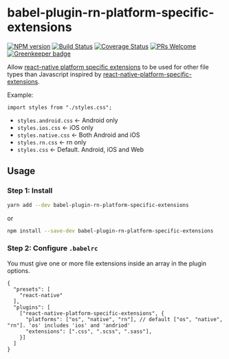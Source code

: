 # babel-plugin-rn-platform-specific-extensions

[![NPM version](http://img.shields.io/npm/v/babel-plugin-rn-platform-specific-extensions.svg)](https://www.npmjs.org/package/babel-plugin-rn-platform-specific-extensions)
[![Build Status](https://travis-ci.org/shinken008/babel-plugin-rn-platform-specific-extensions.svg?branch=main)](https://travis-ci.org/shinken008/babel-plugin-rn-platform-specific-extensions)
[![Coverage Status](https://coveralls.io/repos/github/shinken008/babel-plugin-rn-platform-specific-extensions/badge.svg?branch=main)](https://coveralls.io/github/shinken008/babel-plugin-rn-platform-specific-extensions?branch=main)
[![PRs Welcome](https://img.shields.io/badge/PRs-welcome-brightgreen.svg)](https://egghead.io/courses/how-to-contribute-to-an-open-source-project-on-github)
[![Greenkeeper badge](https://badges.greenkeeper.io/shinken008/babel-plugin-rn-platform-specific-extensions.svg)](https://greenkeeper.io/)

Allow [react-native platform specific extensions](https://facebook.github.io/react-native/docs/platform-specific-code.html#platform-specific-extensions) to be used for other file types than Javascript inspired by [react-native-platform-specific-extensions](https://github.com/shinken008/babel-plugin-react-native-platform-specific-extensions).

Example:

`import styles from "./styles.css";`

* `styles.android.css` <- Android only
* `styles.ios.css` <- iOS only
* `styles.native.css` <- Both Android and iOS
* `styles.rn.css` <- rn only
* `styles.css` <- Default. Android, iOS and Web

## Usage

### Step 1: Install

```sh
yarn add --dev babel-plugin-rn-platform-specific-extensions
```

or

```sh
npm install --save-dev babel-plugin-rn-platform-specific-extensions
```

### Step 2: Configure `.babelrc`

You must give one or more file extensions inside an array in the plugin options.

```
{
  "presets": [
    "react-native"
  ],
  "plugins": [
    ["react-native-platform-specific-extensions", {
      "platforms": ["os", "native", "rn"], // default ["os", "native", "rn"]. 'os' includes 'ios' and 'andriod'
      "extensions": [".css", ".scss", ".sass"],
    }]
  ]
}
```
